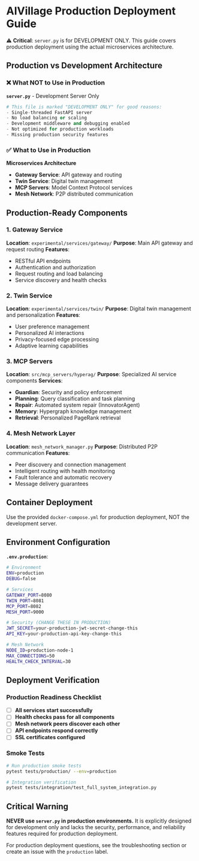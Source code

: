 # AIVillage Production Deployment Guide

⚠️ **Critical**: `server.py` is for DEVELOPMENT ONLY. This guide covers production deployment using the actual microservices architecture.

## Production vs Development Architecture

### ❌ **What NOT to Use in Production**

**`server.py`** - Development Server Only
```python
# This file is marked "DEVELOPMENT ONLY" for good reasons:
- Single-threaded FastAPI server
- No load balancing or scaling
- Development middleware and debugging enabled
- Not optimized for production workloads
- Missing production security features
```

### ✅ **What to Use in Production**

**Microservices Architecture**
- **Gateway Service**: API gateway and routing
- **Twin Service**: Digital twin management
- **MCP Servers**: Model Context Protocol services
- **Mesh Network**: P2P distributed communication

## Production-Ready Components

### 1. **Gateway Service** 
**Location**: `experimental/services/gateway/`
**Purpose**: Main API gateway and request routing
**Features**:
- RESTful API endpoints
- Authentication and authorization
- Request routing and load balancing
- Service discovery and health checks

### 2. **Twin Service**
**Location**: `experimental/services/twin/`
**Purpose**: Digital twin management and personalization
**Features**:
- User preference management
- Personalized AI interactions
- Privacy-focused edge processing
- Adaptive learning capabilities

### 3. **MCP Servers**
**Location**: `src/mcp_servers/hyperag/`
**Purpose**: Specialized AI service components
**Services**:
- **Guardian**: Security and policy enforcement
- **Planning**: Query classification and task planning
- **Repair**: Automated system repair (InnovatorAgent)
- **Memory**: Hypergraph knowledge management
- **Retrieval**: Personalized PageRank retrieval

### 4. **Mesh Network Layer**
**Location**: `mesh_network_manager.py`
**Purpose**: Distributed P2P communication
**Features**:
- Peer discovery and connection management
- Intelligent routing with health monitoring
- Fault tolerance and automatic recovery
- Message delivery guarantees

## Container Deployment

Use the provided `docker-compose.yml` for production deployment, NOT the development server.

## Environment Configuration

**`.env.production`**:
```bash
# Environment
ENV=production
DEBUG=false

# Services
GATEWAY_PORT=8080
TWIN_PORT=8081
MCP_PORT=8082
MESH_PORT=9000

# Security (CHANGE THESE IN PRODUCTION)
JWT_SECRET=your-production-jwt-secret-change-this
API_KEY=your-production-api-key-change-this

# Mesh Network
NODE_ID=production-node-1
MAX_CONNECTIONS=50
HEALTH_CHECK_INTERVAL=30
```

## Deployment Verification

### **Production Readiness Checklist**

- [ ] **All services start successfully**
- [ ] **Health checks pass for all components**
- [ ] **Mesh network peers discover each other**
- [ ] **API endpoints respond correctly**
- [ ] **SSL certificates configured**

### **Smoke Tests**

```bash
# Run production smoke tests
pytest tests/production/ --env=production

# Integration verification
pytest tests/integration/test_full_system_integration.py
```

## Critical Warning

**NEVER use `server.py` in production environments.** It is explicitly designed for development only and lacks the security, performance, and reliability features required for production deployment.

For production deployment questions, see the troubleshooting section or create an issue with the `production` label.